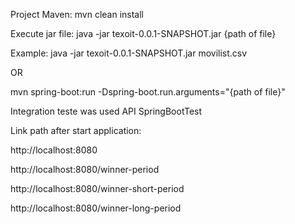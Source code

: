 Project Maven: mvn clean install

Execute jar file: java -jar texoit-0.0.1-SNAPSHOT.jar {path of file}

Example: java -jar texoit-0.0.1-SNAPSHOT.jar movilist.csv

OR

mvn spring-boot:run -Dspring-boot.run.arguments="{path of file}"


Integration teste was used API SpringBootTest

Link path after start application: 

http://localhost:8080

http://localhost:8080/winner-period

http://localhost:8080/winner-short-period

http://localhost:8080/winner-long-period

